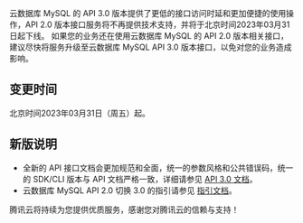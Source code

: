 云数据库 MySQL 的 API 3.0 版本提供了更低的接口访问时延和更加便捷的使用操作，API 2.0 版本接口服务将不再提供技术支持，并将于北京时间2023年03月31日起下线。
如果您的业务还在使用云数据库 MySQL 的 API 2.0 版本相关接口，建议尽快将服务升级至云数据库 MySQL API 3.0 版本接口，以免对您的业务造成影响。

## 变更时间
北京时间2023年03月31日（周五）起。

## 新版说明
- 全新的 API 接口文档会更加规范和全面，统一的参数风格和公共错误码，统一的 SDK/CLI 版本与 API 文档严格一致，详细请参见 [API 3.0 文档](https://cloud.tencent.com/document/product/236/15829)。
- 云数据库 MySQL API 2.0 切换 3.0 的指引请参见 [指引文档](https://cloud.tencent.com/document/product/236/82663)。

腾讯云将持续为您提供优质服务，感谢您对腾讯云的信赖与支持！
